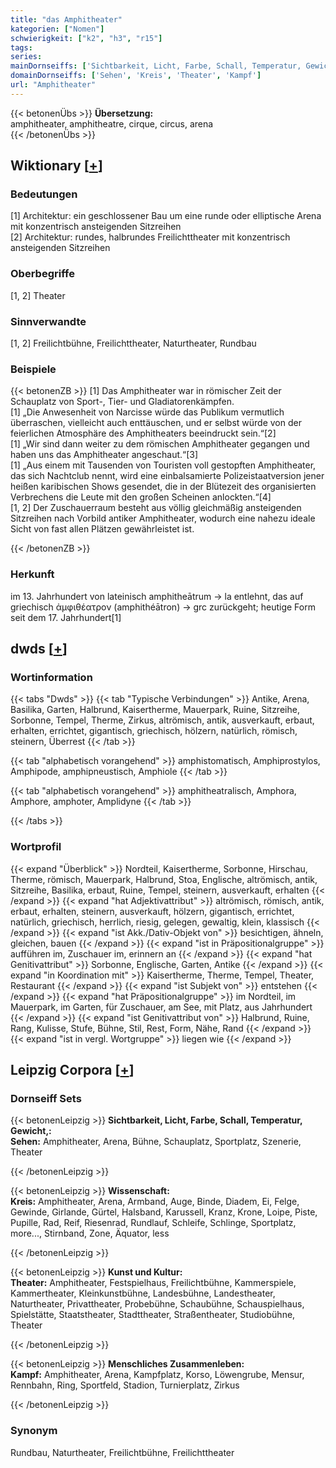 ```yaml
---
title: "das Amphitheater"
kategorien: ["Nomen"]
schwierigkeit: ["k2", "h3", "r15"]
tags:
series:
mainDornseiffs: ['Sichtbarkeit, Licht, Farbe, Schall, Temperatur, Gewicht,', 'Wissenschaft', 'Kunst und Kultur', 'Menschliches Zusammenleben']
domainDornseiffs: ['Sehen', 'Kreis', 'Theater', 'Kampf']
url: "Amphitheater"
---
```


{{< betonenÜbs >}}
**Übersetzung:**  
amphitheater, amphitheatre, cirque, circus, arena  
{{< /betonenÜbs >}}

## Wiktionary [[+](https://de.wiktionary.org/wiki/Amphitheater)]

### Bedeutungen
[1] Architektur: ein geschlossener Bau um eine runde oder elliptische Arena mit konzentrisch ansteigenden Sitzreihen  
[2] Architektur: rundes, halbrundes Freilichttheater mit konzentrisch ansteigenden Sitzreihen  

### Oberbegriffe
[1, 2] Theater  

### Sinnverwandte
[1, 2] Freilichtbühne, Freilichttheater, Naturtheater, Rundbau  

### Beispiele
{{< betonenZB >}}
[1] Das Amphitheater war in römischer Zeit der Schauplatz von Sport-, Tier- und Gladiatorenkämpfen.  
[1] „Die Anwesenheit von Narcisse würde das Publikum vermutlich überraschen, vielleicht auch enttäuschen, und er selbst würde von der feierlichen Atmosphäre des Amphitheaters beeindruckt sein.“[2]  
[1] „Wir sind dann weiter zu dem römischen Amphitheater gegangen und haben uns das Amphitheater angeschaut.“[3]  
[1] „Aus einem mit Tausenden von Touristen voll gestopften Amphitheater, das sich Nachtclub nennt, wird eine einbalsamierte Polizeistaatversion jener heißen karibischen Shows gesendet, die in der Blütezeit des organisierten Verbrechens die Leute mit den großen Scheinen anlockten.“[4]  
[1, 2] Der Zuschauerraum besteht aus völlig gleichmäßig ansteigenden Sitzreihen nach Vorbild antiker Amphitheater, wodurch eine nahezu ideale Sicht von fast allen Plätzen gewährleistet ist.  

{{< /betonenZB >}}
### Herkunft
im 13. Jahrhundert von lateinisch amphitheātrum → la entlehnt, das auf griechisch ἀμφιθέατρον (amphithéātron) → grc zurückgeht; heutige Form seit dem 17. Jahrhundert[1]  



## dwds [[+](https://www.dwds.de/wb/Amphitheater)]

### Wortinformation
{{< tabs "Dwds" >}}
{{< tab "Typische Verbindungen" >}}
Antike, Arena, Basilika, Garten, Halbrund, Kaisertherme, Mauerpark, Ruine, Sitzreihe, Sorbonne, Tempel, Therme, Zirkus, altrömisch, antik, ausverkauft, erbaut, erhalten, errichtet, gigantisch, griechisch, hölzern, natürlich, römisch, steinern, Überrest
{{< /tab >}}

{{< tab "alphabetisch vorangehend" >}}
amphistomatisch, Amphiprostylos, Amphipode, amphipneustisch, Amphiole
{{< /tab >}}

{{< tab "alphabetisch vorangehend" >}}
amphitheatralisch, Amphora, Amphore, amphoter, Amplidyne
{{< /tab >}}

{{< /tabs >}}

### Wortprofil
{{< expand "Überblick" >}} Nordteil, Kaisertherme, Sorbonne, Hirschau, Therme, römisch, Mauerpark, Halbrund, Stoa, Englische, altrömisch, antik, Sitzreihe, Basilika, erbaut, Ruine, Tempel, steinern, ausverkauft, erhalten {{< /expand >}}
{{< expand "hat Adjektivattribut" >}} altrömisch, römisch, antik, erbaut, erhalten, steinern, ausverkauft, hölzern, gigantisch, errichtet, natürlich, griechisch, herrlich, riesig, gelegen, gewaltig, klein, klassisch {{< /expand >}}
{{< expand "ist Akk./Dativ-Objekt von" >}} besichtigen, ähneln, gleichen, bauen {{< /expand >}}
{{< expand "ist in Präpositionalgruppe" >}} aufführen im, Zuschauer im, erinnern an {{< /expand >}}
{{< expand "hat Genitivattribut" >}} Sorbonne, Englische, Garten, Antike {{< /expand >}}
{{< expand "in Koordination mit" >}} Kaisertherme, Therme, Tempel, Theater, Restaurant {{< /expand >}}
{{< expand "ist Subjekt von" >}} entstehen {{< /expand >}}
{{< expand "hat Präpositionalgruppe" >}} im Nordteil, im Mauerpark, im Garten, für Zuschauer, am See, mit Platz, aus Jahrhundert {{< /expand >}}
{{< expand "ist Genitivattribut von" >}} Halbrund, Ruine, Rang, Kulisse, Stufe, Bühne, Stil, Rest, Form, Nähe, Rand {{< /expand >}}
{{< expand "ist in vergl. Wortgruppe" >}} liegen wie {{< /expand >}}

## Leipzig Corpora [[+](https://corpora.uni-leipzig.de/en/res?word=Amphitheater&corpusId=deu_newscrawl-public_2018)]

### Dornseiff Sets
{{< betonenLeipzig >}}
**Sichtbarkeit, Licht, Farbe, Schall, Temperatur, Gewicht,:**  
**Sehen:** Amphitheater, Arena, Bühne, Schauplatz, Sportplatz, Szenerie, Theater  

{{< /betonenLeipzig >}}


{{< betonenLeipzig >}}
**Wissenschaft:**  
**Kreis:** Amphitheater, Arena, Armband, Auge, Binde, Diadem, Ei, Felge, Gewinde, Girlande, Gürtel, Halsband, Karussell, Kranz, Krone, Loipe, Piste, Pupille, Rad, Reif, Riesenrad, Rundlauf, Schleife, Schlinge, Sportplatz, more..., Stirnband, Zone, Äquator, less  

{{< /betonenLeipzig >}}


{{< betonenLeipzig >}}
**Kunst und Kultur:**  
**Theater:** Amphitheater, Festspielhaus, Freilichtbühne, Kammerspiele, Kammertheater, Kleinkunstbühne, Landesbühne, Landestheater, Naturtheater, Privattheater, Probebühne, Schaubühne, Schauspielhaus, Spielstätte, Staatstheater, Stadttheater, Straßentheater, Studiobühne, Theater  

{{< /betonenLeipzig >}}


{{< betonenLeipzig >}}
**Menschliches Zusammenleben:**  
**Kampf:** Amphitheater, Arena, Kampfplatz, Korso, Löwengrube, Mensur, Rennbahn, Ring, Sportfeld, Stadion, Turnierplatz, Zirkus  

{{< /betonenLeipzig >}}

### Synonym
Rundbau, Naturtheater, Freilichtbühne, Freilichttheater

